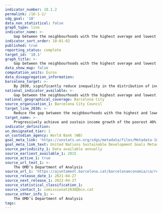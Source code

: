 ```yaml
---
indicator_number: 10.1.2
permalink: /10-1-2/
sdg_goal: '10'
data_non_statistical: false
graph_type: line
indicator_name: >-
    Gap between the neighbourhoods with the highest average and lowest average incomes (neighbourhoods that account for approximately 5% of the population in both cases)
indicator_sort_order: 10-01-02
published: true
reporting_status: complete
target_id: '10.1'
graph_title: >-
    Gap between the neighbourhoods with the highest average and lowest average incomes (neighbourhoods that account for approximately 5% of the population in both cases)
data_show_map: false
computation_units: Euros
data_disaggregation_information: 
barcelona_target: >-
    By 2030, significantly reduce inequality in the distribution of income in Barcelona, while preventing the city’s average Gross Available Family Income differing from the Metropolitan average
national_indicator_available: >-
    Gap between the neighbourhoods with the highest average and lowest average incomes (neighbourhoods that account for approximately 5% of the population in both cases)
national_geographical_coverage: Barcelona City
source_organisation_1: Barcelona City Council
target_line_2030: >-
    Reduce the gap between the neighbourhoods with the highest and lowest Available Family Incomes by 12%. Target value 2030: Less than €30,273
target_name: >-
    Progressively achieve and sustain income growth of the poorest 40% of the population at a rate higher than the national average
indicator_definition:
un_designated_tier: 1
un_custodian_agency: World Bank (WB)
goal_meta_link: 'https://unstats.un.org/sdgs/metadata/files/Metadata-10-01-01.pdf'
goal_meta_link_text: United Nations Sustainable Development Goals Metadata (pdf 894kB)
source_periodicity_1: Data available annually
source_earliest_available_1: 2015
source_active_1: true
source_url_text_1: >-
    The OMD’s Department of Analysis
source_url_1: 'https://ajuntament.barcelona.cat/barcelonaeconomia/ca/rendafamiliar/renda-familiar/distribucio-territorial-de-la-renda-familiar-disponible-capita'
source_release_date_1: 2021-04-27
source_next_release_1: 2022-04-27
source_statistical_classification_1: 
source_contact_1: comissionat2030@bcn.cat
source_other_info_1: >-
    The OMD’s Department of Analysis 
tags:
---
```

